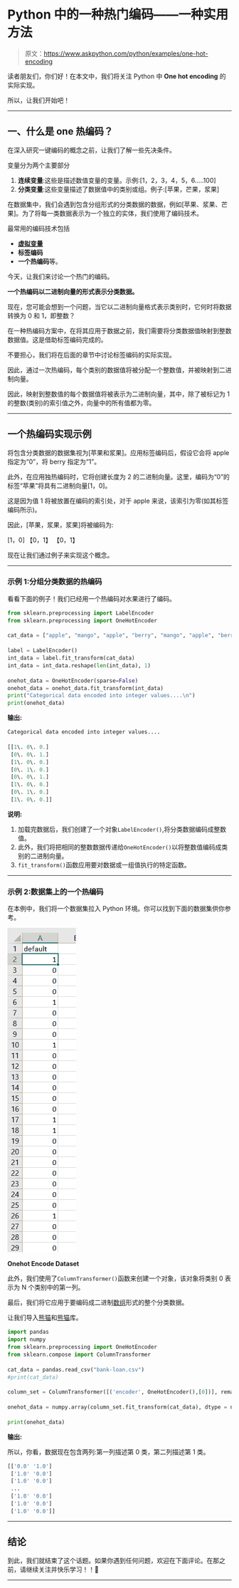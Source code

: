 # Python 中的一种热门编码——一种实用方法

> 原文：<https://www.askpython.com/python/examples/one-hot-encoding>

读者朋友们，你们好！在本文中，我们将关注 Python 中 **One hot encoding** 的实际实现。

所以，让我们开始吧！

* * *

## 一、什么是 one 热编码？

在深入研究一键编码的概念之前，让我们了解一些先决条件。

变量分为两个主要部分

1.  **连续变量**:这些是描述数值变量的变量。示例:[1，2，3，4，5，6…..100]
2.  **分类变量**:这些变量描述了数据值中的类别或组。例子:[苹果，芒果，浆果]

在数据集中，我们会遇到包含分组形式的分类数据的数据，例如[苹果、浆果、芒果]。为了将每一类数据表示为一个独立的实体，我们使用了编码技术。

最常用的编码技术包括

*   **[虚拟变量](https://www.askpython.com/python/examples/creating-dummy-variables)**
*   **标签编码**
*   **一个热编码**等。

今天，让我们来讨论一个热门的编码。

**一个热编码以二进制向量的形式表示分类数据。**

现在，您可能会想到一个问题，当它以二进制向量格式表示类别时，它何时将数据转换为 0 和 1，即整数？

在一种热编码方案中，在将其应用于数据之前，我们需要将分类数据值映射到整数数据值。这是借助标签编码完成的。

不要担心，我们将在后面的章节中讨论标签编码的实际实现。

因此，通过一次热编码，每个类别的数据值将被分配一个整数值，并被映射到二进制向量。

因此，映射到整数值的每个数据值将被表示为二进制向量，其中，除了被标记为 1 的整数(类别)的索引值之外，向量中的所有值都为零。

* * *

## 一个热编码实现示例

将包含分类数据的数据集视为[苹果和浆果]。应用标签编码后，假设它会将 apple 指定为“0”，将 berry 指定为“1”。

此外，在应用独热编码时，它将创建长度为 2 的二进制向量。这里，编码为“0”的标签“苹果”将具有二进制向量[1，0]。

这是因为值 1 将被放置在编码的索引处，对于 apple 来说，该索引为零(如其标签编码所示)。

因此，[苹果，浆果，浆果]将被编码为:

[1，0]
【0，1】
【0，1】

现在让我们通过例子来实现这个概念。

* * *

### 示例 1:分组分类数据的热编码

看看下面的例子！我们已经用一个热编码对水果进行了编码。

```py
from sklearn.preprocessing import LabelEncoder
from sklearn.preprocessing import OneHotEncoder

cat_data = ["apple", "mango", "apple", "berry", "mango", "apple", "berry", "apple"]

label = LabelEncoder()
int_data = label.fit_transform(cat_data)
int_data = int_data.reshape(len(int_data), 1)

onehot_data = OneHotEncoder(sparse=False)
onehot_data = onehot_data.fit_transform(int_data)
print("Categorical data encoded into integer values....\n")
print(onehot_data)

```

**输出:**

```py
Categorical data encoded into integer values....

[[1\. 0\. 0.]
 [0\. 0\. 1.]
 [1\. 0\. 0.]
 [0\. 1\. 0.]
 [0\. 0\. 1.]
 [1\. 0\. 0.]
 [0\. 1\. 0.]
 [1\. 0\. 0.]]

```

**说明:**

1.  加载完数据后，我们创建了一个对象`LabelEncoder()`,将分类数据编码成整数值。
2.  此外，我们将把相同的整数数据传递给`OneHotEncoder()`以将整数值编码成类别的二进制向量。
3.  `fit_transform()`函数应用要对数据或一组值执行的特定函数。

* * *

### 示例 2:数据集上的一个热编码

在本例中，我们将一个数据集拉入 Python 环境。你可以找到下面的数据集供你参考。

![Onehot Encode Dataset](img/b5c45feb31a888330e985dbbd8317f10.png)

**Onehot Encode Dataset**

此外，我们使用了`ColumnTransformer()`函数来创建一个对象，该对象将类别 0 表示为 N 个类别中的第一列。

最后，我们将它应用于要编码成二进制[数组](https://www.askpython.com/python/array/python-array-declaration)形式的整个分类数据。

让我们导入[熊猫](https://www.askpython.com/python-modules/pandas/python-pandas-module-tutorial)和[熊猫](https://www.askpython.com/python-modules/numpy/python-numpy-module)库。

```py
import pandas
import numpy
from sklearn.preprocessing import OneHotEncoder 
from sklearn.compose import ColumnTransformer 

cat_data = pandas.read_csv("bank-loan.csv")
#print(cat_data)

column_set = ColumnTransformer([('encoder', OneHotEncoder(),[0])], remainder='passthrough') 

onehot_data = numpy.array(column_set.fit_transform(cat_data), dtype = numpy.str) 

print(onehot_data)

```

**输出:**

所以，你看，数据现在包含两列:第一列描述第 0 类，第二列描述第 1 类。

```py
[['0.0' '1.0']
 ['1.0' '0.0']
 ['1.0' '0.0']
 ...
 ['1.0' '0.0']
 ['1.0' '0.0']
 ['1.0' '0.0']]

```

* * *

## 结论

到此，我们就结束了这个话题。如果你遇到任何问题，欢迎在下面评论。在那之前，请继续关注并快乐学习！！🙂

* * *